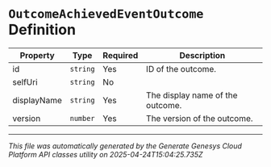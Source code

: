 # `OutcomeAchievedEventOutcome` Definition

| Property | Type | Required | Description |
|----------|------|----------|-------------|
| id | `string` | Yes | ID of the outcome. |
| selfUri | `string` | No |  |
| displayName | `string` | Yes | The display name of the outcome. |
| version | `number` | Yes | The version of the outcome. |

---

*This file was automatically generated by the Generate Genesys Cloud Platform API classes utility on 2025-04-24T15:04:25.735Z*